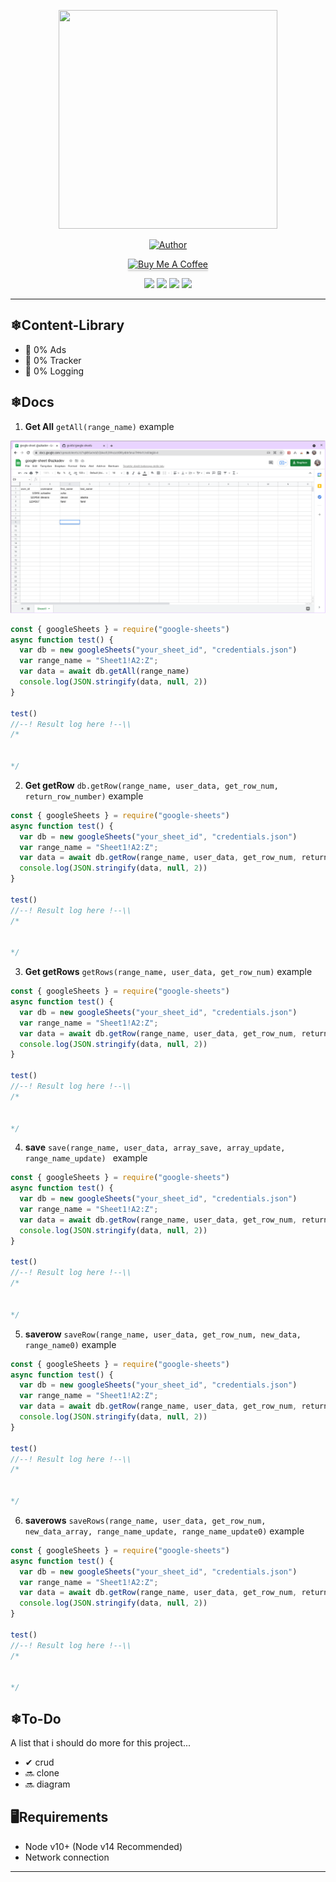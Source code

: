 
<p align = "center" >
    <img src="https://github.com/azkadev/azkadev/blob/main/pp.png?raw=true" width="350" height="350" />
</p >

<p align="center">
    <a href="https://github.com/azkadev"><img title="Author" src="https://img.shields.io/badge/AUTHOR-AZKADEV-orange.svg?style=for-the-badge&logo=github"></a>
</p>

<p align="center"> 
<a href="https://www.buymeacoffee.com/" target="_blank"><img src="https://cdn.buymeacoffee.com/buttons/default-blue.png" alt="Buy Me A Coffee" style="height: 41px !important;width: 174px !important;box-shadow: 0px 3px 2px 0px rgba(190, 190, 190, 0.5) !important;-webkit-box-shadow: 0px 3px 2px 0px rgba(190, 190, 190, 0.5) !important;" ></a>
</p>

<p align="center"> 
<a href="https://tiktok.com/@azkadev"><img src="https://hits.seeyoufarm.com/api/count/incr/badge.svg?url=https%3A%2F%2Fwww.tiktok.com%2F%40azkadev&count_bg=%234AA803&title_bg=%231C1C1C&icon=tiktok.svg&icon_color=%23FFFFFF&title=Tiktok&edge_flat=false"/></a>
<a href="https://github.com/azkadev"><img src="https://hits.seeyoufarm.com/api/count/incr/badge.svg?url=https%3A%2F%2Fgithub.com%2F%40azkadev&count_bg=%232300CB&title_bg=%23663838&icon=github.svg&icon_color=%23FFFFFF&title=Github&edge_flat=false"/></a>
<a href="https://instagram.com/azkadev"><img src="https://hits.seeyoufarm.com/api/count/incr/badge.svg?url=https%3A%2F%2Finstagram.com%2F%40azkadev&count_bg=%237C62F6&title_bg=%23663838&icon=instagram.svg&icon_color=%23FFFFFF&title=Instagram&edge_flat=false"/></a>
 <a href="https://www.youtube.com/channel/UC74N8oC9ow7PK-G8XfWVbcA"><img src="https://hits.seeyoufarm.com/api/count/incr/badge.svg?url=https%3A%2F%2Finstagram.com%2Fazkadev&count_bg=%237C62F6&title_bg=%23EB0000&icon=youtube.svg&icon_color=%23FFFFFF&title=Youtube&edge_flat=false"/></a> 
</p>

---

## ❄Content-Library
- 📰 0% Ads
- 💸 0% Tracker
- 📃 0% Logging

## ❄Docs 

1. **Get All** 
		```getAll(range_name)```
		example
		
![](https://github.com/guidb/google-sheets/blob/main/ss/dbsheet.png?raw=true)

```js
const { googleSheets } = require("google-sheets")
async function test() {
  var db = new googleSheets("your_sheet_id", "credentials.json")
  var range_name = "Sheet1!A2:Z";
  var data = await db.getAll(range_name)
  console.log(JSON.stringify(data, null, 2))
}

test()
//--! Result log here !--\\
/*


*/
```

2. **Get getRow** 
		```db.getRow(range_name, user_data, get_row_num, return_row_number)```
		example
```js
const { googleSheets } = require("google-sheets")
async function test() {
  var db = new googleSheets("your_sheet_id", "credentials.json")
  var range_name = "Sheet1!A2:Z";
  var data = await db.getRow(range_name, user_data, get_row_num, return_row_number)
  console.log(JSON.stringify(data, null, 2))
}

test()
//--! Result log here !--\\
/*


*/
```

3. **Get getRows** 
		```getRows(range_name, user_data, get_row_num)```
		example
```js
const { googleSheets } = require("google-sheets")
async function test() {
  var db = new googleSheets("your_sheet_id", "credentials.json")
  var range_name = "Sheet1!A2:Z";
  var data = await db.getRow(range_name, user_data, get_row_num, return_row_number)
  console.log(JSON.stringify(data, null, 2))
}

test()
//--! Result log here !--\\
/*


*/
```

4. **save** 
		```save(range_name, user_data, array_save, array_update, range_name_update) ```
		example
```js
const { googleSheets } = require("google-sheets")
async function test() {
  var db = new googleSheets("your_sheet_id", "credentials.json")
  var range_name = "Sheet1!A2:Z";
  var data = await db.getRow(range_name, user_data, get_row_num, return_row_number)
  console.log(JSON.stringify(data, null, 2))
}

test()
//--! Result log here !--\\
/*


*/
```
5. **saverow** 
		```saveRow(range_name, user_data, get_row_num, new_data, range_name0)```
		example
```js
const { googleSheets } = require("google-sheets")
async function test() {
  var db = new googleSheets("your_sheet_id", "credentials.json")
  var range_name = "Sheet1!A2:Z";
  var data = await db.getRow(range_name, user_data, get_row_num, return_row_number)
  console.log(JSON.stringify(data, null, 2))
}

test()
//--! Result log here !--\\
/*


*/
```

6. **saverows** 
		```saveRows(range_name, user_data, get_row_num, new_data_array, range_name_update, range_name_update0)```
		example
```js
const { googleSheets } = require("google-sheets")
async function test() {
  var db = new googleSheets("your_sheet_id", "credentials.json")
  var range_name = "Sheet1!A2:Z";
  var data = await db.getRow(range_name, user_data, get_row_num, return_row_number)
  console.log(JSON.stringify(data, null, 2))
}

test()
//--! Result log here !--\\
/*


*/
```

## ❄To-Do
A list that i should do more for this project...

- ✔ crud
- 🔜 clone  
- 🔜 diagram  

## 🖥Requirements
- Node v10+ (Node v14 Recommended)
- Network connection

---
